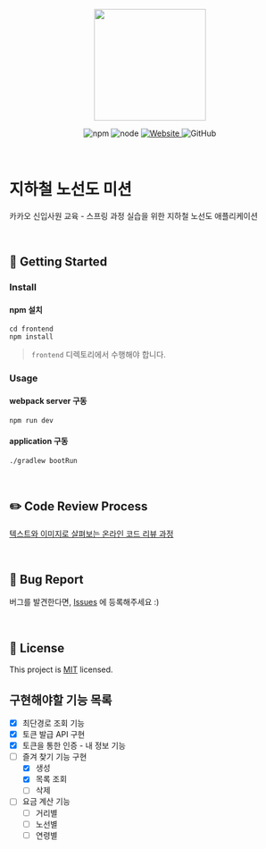 <p align="center">
    <img width="200px;" src="https://raw.githubusercontent.com/woowacourse/atdd-subway-admin-frontend/master/images/main_logo.png"/>
</p>
<p align="center">
  <img alt="npm" src="https://img.shields.io/badge/npm-%3E%3D%205.5.0-blue">
  <img alt="node" src="https://img.shields.io/badge/node-%3E%3D%209.3.0-blue">
  <a href="https://edu.nextstep.camp/c/R89PYi5H" alt="nextstep atdd">
    <img alt="Website" src="https://img.shields.io/website?url=https%3A%2F%2Fedu.nextstep.camp%2Fc%2FR89PYi5H">
  </a>
  <img alt="GitHub" src="https://img.shields.io/github/license/next-step/spring-subway-admin-kakao">
</p>

<br>

# 지하철 노선도 미션
카카오 신입사원 교육 - 스프링 과정 실습을 위한 지하철 노선도 애플리케이션

<br>

## 🚀 Getting Started

### Install
#### npm 설치
```
cd frontend
npm install
```
> `frontend` 디렉토리에서 수행해야 합니다.

### Usage
#### webpack server 구동
```
npm run dev
```
#### application 구동
```
./gradlew bootRun
```
<br>

## ✏️ Code Review Process
[텍스트와 이미지로 살펴보는 온라인 코드 리뷰 과정](https://github.com/next-step/nextstep-docs/tree/master/codereview)

<br>

## 🐞 Bug Report

버그를 발견한다면, [Issues](https://github.com/next-step/spring-subway-admin-kakao/issues) 에 등록해주세요 :)

<br>

## 📝 License

This project is [MIT](https://github.com/next-step/spring-subway-admin-kakao/blob/master/LICENSE) licensed.



## 구현해야할 기능 목록
- [x] 최단경로 조회 기능
- [x] 토큰 발급 API 구현
- [x] 토큰을 통한 인증 - 내 정보 기능
- [ ] 즐겨 찾기 기능 구현
    - [x] 생성 
    - [x] 목록 조회 
    - [ ] 삭제
- [ ] 요금 계산 기능
    - [ ] 거리별
    - [ ] 노선별 
    - [ ] 연령별
